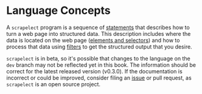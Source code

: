 # Language Concepts

A `scrapelect` program is a sequence of [statements](./statements-and-values.md)
that describes how to turn a web page into structured data.  This description
includes where the data is located on the web page ([elements and selectors](./elements-and-selectors.md))
and how to process that data using [filters](./filters.md) to get the structured
output that you desire.

`scrapelect` is in beta, so it's possible that changes to the language on the `dev`
branch may not be reflected yet in this book.  The information should be correct
for the latest released version (v0.3.0).  If the documentation is incorrect or
could be improved, consider filing an [issue](https://github.com/suaviloquence/scrapelect/issues/new?labels=documentation)
or pull request, as `scrapelect` is an open source project.
